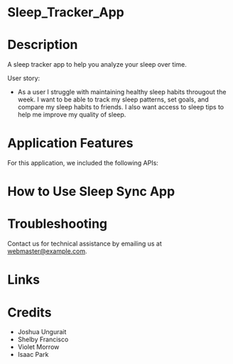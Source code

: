 # Sleep_Tracker_App

# Description
A sleep tracker app to help you analyze your sleep over time.

User story:
- As a user I struggle with maintaining healthy sleep habits througout the week. I want to be able to track my sleep patterns, set goals, and compare my sleep habits to friends. I also want access to sleep tips to help me improve my quality of sleep. 

# Application Features

For this application, we included the following APIs:



# How to Use Sleep Sync App



# Troubleshooting

Contact us for technical assistance by emailing us at webmaster@example.com.

# Links



# Credits

- Joshua Ungurait
- Shelby Francisco
- Violet Morrow
- Isaac Park
